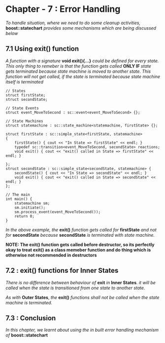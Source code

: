 # Chapter - 7 : Error Handling

_To handle situation, where we need to do some cleanup activities,_ __boost::statechart__ _provides some mechanisms which are being discussed below_

## 7.1  Using exit() function

_A function with a signature_ __void exit(){...}__ _could be defined for every state. This only thing to remeber is that the function gets called_ __ONLY IF__ _state gets terminated because state machine is moved to another state. This function will not get called, if the state is terminated because state machine itself is terminated_

```
// States
struct firstState;
struct secondState;

// State Events
struct event_MoveToSecond : sc::event<event_MoveToSecond> {};

// State Machines
struct statemachine : sc::state_machine<statemachine, firstState> {};

struct firstState : sc::simple_state<firstState, statemachine>
{
	firstState() { cout << "In State => firstState" << endl; }
	typedef sc::transition<event_MoveToSecond, secondState> reactions;
	void exit() { cout << "exit() called in State => firstState" << endl; }

};
struct secondState : sc::simple_state<secondState, statemachine> {
	secondState() { cout << "In State => secondState" << endl; }
	void exit() { cout << "exit() called in State => secondState" << endl; }
};

// The main
int main() {
	statemachine sm;
	sm.initiate();
	sm.process_event(event_MoveToSecond());
	return 0;
}
```
_In the above example, the_ __exit()__ _function gets called for_ __firstState__ _and not for_ __secondState__ _because_ __secondState__ _is terminated with state machine._

__NOTE: The exit() function gets called before destructor, so its perfectly okay to treat exit() as a class memeber function and do thing which is otherwise not recommended in destructors__

## 7.2 : exit() functions for Inner States

_There is no difference between behaviour of_ __exit__ _in_ __Inner States__. _it will be called when the state is transitioned from one state to another state._

_As with_ __Outer States__, _the_ __exit()__ _functions shall not be called when the state machine is terminated._

## 7.3 : Conclusion

_In this chapter, we learnt about using the in built error handling mechanism of_ __boost::statechart__
